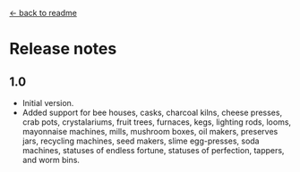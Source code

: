 ﻿[← back to readme](README.md)

# Release notes

## 1.0
* Initial version.
* Added support for bee houses, casks, charcoal kilns, cheese presses, crab pots, crystalariums,
  fruit trees, furnaces, kegs, lighting rods, looms, mayonnaise machines, mills, mushroom boxes,
  oil makers, preserves jars, recycling machines, seed makers, slime egg-presses, soda machines,
  statuses of endless fortune, statuses of perfection, tappers, and worm bins.
